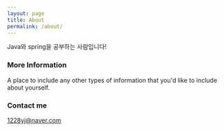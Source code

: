 ```yaml
---
layout: page
title: About
permalink: /about/
---
```


Java와 spring을 공부하는 사람입니다!

### More Information

A place to include any other types of information that you'd like to include about yourself.

### Contact me

[1228yj@naver.com](mailto:1228yj@naver.com)
